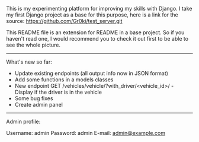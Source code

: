 This is my experimenting platform for improving my skills with Django.
I take my first Django project as a base for this purpose, here is a link for the source: https://github.com/Gr0ki/test_server.git

This README file is an extension for README in a base project. So if you haven't read one,
I would recommend you to check it out first to be able to see the whole picture.

__________________________________________________________________________________________________________________________________

What's new so far:

* Update existing endpoints (all output info now in JSON format)
* Add some functions in a models classes
* New endpoint GET /vehicles/vehicle/?with_driver/<vehicle_id>/ - Display if the driver is in the vehicle
* Some bug fixes
* Create admin panel

__________________________________________________________________________________________________________________________________

Admin profile:

Username: admin
Password: admin
E-mail: admin@example.com

